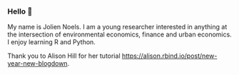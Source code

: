 ### Hello 👋

My name is Jolien Noels. I am a young researcher interested in anything at the intersection of environmental economics, finance and urban economics. I enjoy learning R and Python.


<!--
**JolienNoels/joliennoels** is a ✨ _special_ ✨ repository because its `README.md` (this file) appears on your GitHub profile.

Here are some ideas to get you started:

- 🔭 I’m currently working on ...
- 🌱 I’m currently learning ...
- 👯 I’m looking to collaborate on ...
- 🤔 I’m looking for help with ...
- 💬 Ask me about ...
- 📫 How to reach me: ...
- 😄 Pronouns: ...
- ⚡ Fun fact: ...
-->

Thank you to Alison Hill for her tutorial https://alison.rbind.io/post/new-year-new-blogdown.
